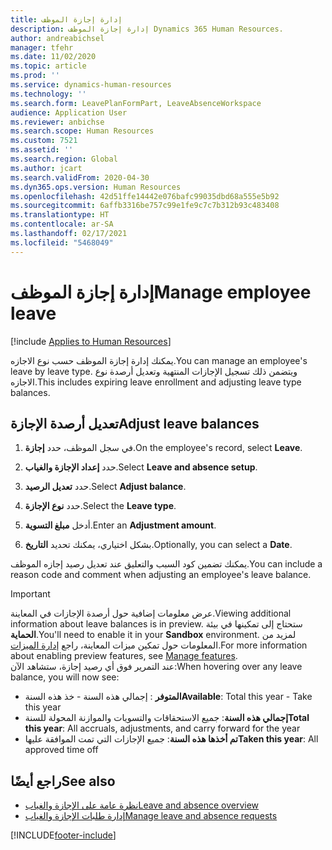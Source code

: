 ```yaml
---
title: إدارة إجازة الموظف
description: إدارة إجازة الموظف Dynamics 365 Human Resources.
author: andreabichsel
manager: tfehr
ms.date: 11/02/2020
ms.topic: article
ms.prod: ''
ms.service: dynamics-human-resources
ms.technology: ''
ms.search.form: LeavePlanFormPart, LeaveAbsenceWorkspace
audience: Application User
ms.reviewer: anbichse
ms.search.scope: Human Resources
ms.custom: 7521
ms.assetid: ''
ms.search.region: Global
ms.author: jcart
ms.search.validFrom: 2020-04-30
ms.dyn365.ops.version: Human Resources
ms.openlocfilehash: 42d51ffe14442e076bafc99035dbd68a555e5b92
ms.sourcegitcommit: 6affb3316be757c99e1fe9c7c7b312b93c483408
ms.translationtype: HT
ms.contentlocale: ar-SA
ms.lasthandoff: 02/17/2021
ms.locfileid: "5468049"
---
```

# <a name="manage-employee-leave"></a><span data-ttu-id="e2e44-103">إدارة إجازة الموظف</span><span class="sxs-lookup"><span data-stu-id="e2e44-103">Manage employee leave</span></span>

[!include [Applies to Human Resources](../includes/applies-to-hr.md)]

<span data-ttu-id="e2e44-104">يمكنك إدارة إجازة الموظف حسب نوع الاجازه.</span><span class="sxs-lookup"><span data-stu-id="e2e44-104">You can manage an employee's leave by leave type.</span></span> <span data-ttu-id="e2e44-105">ويتضمن ذلك تسجيل الإجازات المنتهية وتعديل أرصدة نوع الاجازه.</span><span class="sxs-lookup"><span data-stu-id="e2e44-105">This includes expiring leave enrollment and adjusting leave type balances.</span></span> 

## <a name="adjust-leave-balances"></a><span data-ttu-id="e2e44-106">تعديل أرصدة الإجازة</span><span class="sxs-lookup"><span data-stu-id="e2e44-106">Adjust leave balances</span></span>

1. <span data-ttu-id="e2e44-107">في سجل الموظف، حدد **إجازة**.</span><span class="sxs-lookup"><span data-stu-id="e2e44-107">On the employee's record, select **Leave**.</span></span>

2. <span data-ttu-id="e2e44-108">حدد **إعداد الإجازة والغياب**.</span><span class="sxs-lookup"><span data-stu-id="e2e44-108">Select **Leave and absence setup**.</span></span>

3. <span data-ttu-id="e2e44-109">حدد **تعديل الرصيد**.</span><span class="sxs-lookup"><span data-stu-id="e2e44-109">Select **Adjust balance**.</span></span>

4. <span data-ttu-id="e2e44-110">حدد **نوع الإجازة**.</span><span class="sxs-lookup"><span data-stu-id="e2e44-110">Select the **Leave type**.</span></span>

5. <span data-ttu-id="e2e44-111">أدخل **مبلغ التسوية**.</span><span class="sxs-lookup"><span data-stu-id="e2e44-111">Enter an **Adjustment amount**.</span></span> 

6. <span data-ttu-id="e2e44-112">بشكل اختياري، يمكنك تحديد **التاريخ**.</span><span class="sxs-lookup"><span data-stu-id="e2e44-112">Optionally, you can select a **Date**.</span></span> 

<span data-ttu-id="e2e44-113">يمكنك تضمين كود السبب والتعليق عند تعديل رصيد إجازه الموظف.</span><span class="sxs-lookup"><span data-stu-id="e2e44-113">You can include a reason code and comment when adjusting an employee's leave balance.</span></span> 

>[!IMPORTANT]
><span data-ttu-id="e2e44-114">عرض معلومات إضافية حول أرصدة الإجازات في المعاينة.</span><span class="sxs-lookup"><span data-stu-id="e2e44-114">Viewing additional information about leave balances is in preview.</span></span> <span data-ttu-id="e2e44-115">ستحتاج إلى تمكينها في بيئة **الحماية**.</span><span class="sxs-lookup"><span data-stu-id="e2e44-115">You'll need to enable it in your **Sandbox** environment.</span></span> <span data-ttu-id="e2e44-116">لمزيد من المعلومات حول تمكين ميزات المعاينة، راجع [إدارة الميزات](hr-admin-manage-features.md).</span><span class="sxs-lookup"><span data-stu-id="e2e44-116">For more information about enabling preview features, see [Manage features](hr-admin-manage-features.md).</span></span><br>
><span data-ttu-id="e2e44-117">عند التمرير فوق أي رصيد إجازة، ستشاهد الآن:</span><span class="sxs-lookup"><span data-stu-id="e2e44-117">When hovering over any leave balance, you will now see:</span></span><br>
>- <span data-ttu-id="e2e44-118">**المتوفر** : إجمالي هذه السنة - خذ هذه السنة</span><span class="sxs-lookup"><span data-stu-id="e2e44-118">**Available**: Total this year - Take this year</span></span>
>- <span data-ttu-id="e2e44-119">**إجمالي هذه السنة**: جميع الاستحقاقات والتسويات والموازنة المحولة للسنة</span><span class="sxs-lookup"><span data-stu-id="e2e44-119">**Total this year**: All accruals, adjustments, and carry forward for the year</span></span>
>- <span data-ttu-id="e2e44-120">**تم أخذها هذه السنة**: جميع الإجازات التي تمت الموافقة عليها</span><span class="sxs-lookup"><span data-stu-id="e2e44-120">**Taken this year**: All approved time off</span></span>

## <a name="see-also"></a><span data-ttu-id="e2e44-121">راجع أيضًا</span><span class="sxs-lookup"><span data-stu-id="e2e44-121">See also</span></span>

- [<span data-ttu-id="e2e44-122">نظرة عامة على الإجازة والغياب</span><span class="sxs-lookup"><span data-stu-id="e2e44-122">Leave and absence overview</span></span>](hr-leave-and-absence-overview.md)
- [<span data-ttu-id="e2e44-123">إدارة طلبات الإجازة والغياب</span><span class="sxs-lookup"><span data-stu-id="e2e44-123">Manage leave and absence requests</span></span>](hr-employee-self-service-manage-requests.md)


[!INCLUDE[footer-include](../includes/footer-banner.md)]